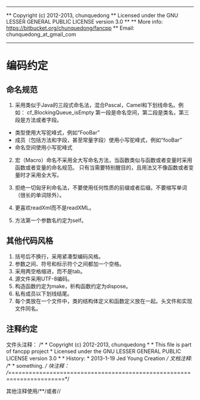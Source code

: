 **************************************************************************
** Copyright (c) 2012-2013, chunquedong
** Licensed under the GNU LESSER GENERAL PUBLIC LICENSE version 3.0
**
** More info: https://bitbucket.org/chunquedong/fancpp
** Email: chunquedong_at_gmail_com
**************************************************************************

编码约定
============================

命名规范
-------

1. 采用类似于Java的三段式命名法，混合Pascal，Camel和下划线命名。例如：
    cf_BlockingQueue_isEmpty
第一段是命名空间，第二段是类名，第三段是方法或者字段。

 * 类型使用大写驼峰式，例如“FooBar”
 * 成员（包括方法和字段，甚至常量字段）使用小写驼峰式，例如“fooBar”
 * 命名空间使用小写驼峰式

2. 宏（Macro）命名不采用全大写命名方法，当函数类似与函数或者变量时采用函数或者变量的命名规范。
只有当需要特别醒目的，且用法又不像函数或者变量时才采用全大写。

3. 拒绝一切匈牙利命名法，不要使用任何性质的前缀或者后缀。不要缩写单词（很长的单词除外）。
4. 更喜欢readXml而不是readXML。
5. 方法第一个参数名约定为self。

其他代码风格
----------
1. 括号后不换行，采用紧凑型编码风格。
2. 参数之间、符号和标示符个之间都加一个空格。
3. 采用两空格缩进，而不是tab。
4. 源文件采用UTF-8编码。
5. 构造函数约定为make，析构函数约定为dispose。
6. 私有成员以下划线结尾。
7. 每个类放在一个文件中，类的结构体定义和函数定义放在一起。头文件和实现文件同名。

注释约定
----------
文件头注释：
    /*
     * Copyright (c) 2012-2013, chunquedong
     *
     * This file is part of fancpp project
     * Licensed under the GNU LESSER GENERAL PUBLIC LICENSE version 3.0
     *
     * History:
     *   2013-1-19  Jed Young  Creation
     */
文档注释:
    /**
     * something.
     */
块注释：
    /*======================================================================*/

其他注释使用/**/或者//



